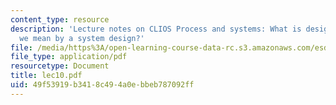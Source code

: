 ```yaml
---
content_type: resource
description: 'Lecture notes on CLIOS Process and systems: What is design? What do
  we mean by a system design?'
file: /media/https%3A/open-learning-course-data-rc.s3.amazonaws.com/esd-04j-frameworks-and-models-in-engineering-systems-engineering-system-design-spring-2007/49f53919b3418c494a0ebbeb787092ff_lec10.pdf
file_type: application/pdf
resourcetype: Document
title: lec10.pdf
uid: 49f53919-b341-8c49-4a0e-bbeb787092ff
---
```

